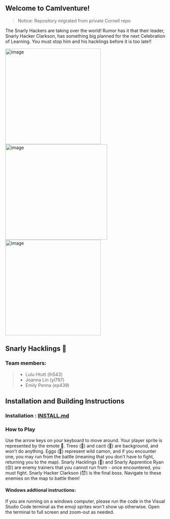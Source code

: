 ## Welcome to Camlventure!
> Notice: Repository migrated from private Cornell repo

The Snarly Hackers are taking over the world!
Rumor has it that their leader, Snarly Hacker Clarkson,
has something big planned for the next Celebration of Learning.
You must stop him and his hacklings before it is too late!!

<img width="300" height = "300" alt="image" src="https://media.github.coecis.cornell.edu/user/13074/files/9b3b3226-5725-452c-a740-567d13782866"> <img width="320" height = "300" alt="image" src="https://media.github.coecis.cornell.edu/user/13074/files/98980d33-4f62-471f-8274-969443983ecc"> <img width="300" height = "300" alt="image" src="https://media.github.coecis.cornell.edu/user/13074/files/64d9736a-27d1-4de6-96be-af379345fd2d"> 

 
## Snarly Hacklings 🐫
### Team members: 
>* Lulu Htutt (lh543)
>* Joanna Lin (yl797)
>* Emily Penna (ep439)


## Installation and Building Instructions

### Installation : [INSTALL.md](camlventure/INSTALL.md)

### How to Play
Use the arrow keys on your keyboard to move around. Your player sprite is represented by the emote 👾. Trees (🌴) and cacti (🌵) are background, and won't do anything. Eggs (🥚) represent wild camon, and if you encounter one, you may run from the battle (meaning that you don't have to fight, returning you to the map). Snarly Hacklings (🤖) and Snarly Apprentice Ryan (😡) are enemy trainers that you cannot run from - once encountered, you must fight. Snarly Hacker Clarkson (😈) is the final boss. Navigate to these enemies on the map to battle them!

#### Windows addtional instructions:

If you are running on a windows computer, please run the code in the Visual Studio Code terminal as the emoji sprites won't show up otherwise. Open the terminal to full screen and zoom-out as needed. 

